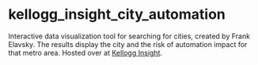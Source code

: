 # kellogg_insight_city_automation
Interactive data visualization tool for searching for cities, created by Frank Elavsky. The results display the city and the risk of automation impact for that metro area. Hosted over at [Kellogg Insight](https://insight.kellogg.northwestern.edu/article/how-will-automation-affect-different-united-states-cities).
